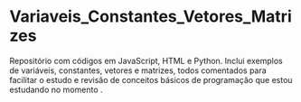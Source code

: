 # Variaveis_Constantes_Vetores_Matrizes
Repositório com códigos em JavaScript, HTML e Python. Inclui exemplos de variáveis, constantes, vetores e matrizes, todos comentados para facilitar o estudo e revisão de conceitos básicos de programação que estou estudando no momento .
